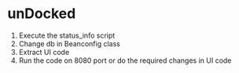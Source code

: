# unDocked

1. Execute the status_info script
2. Change db in Beanconfig class
3. Extract UI code
4. Run the code on 8080 port or do the required changes in UI code
